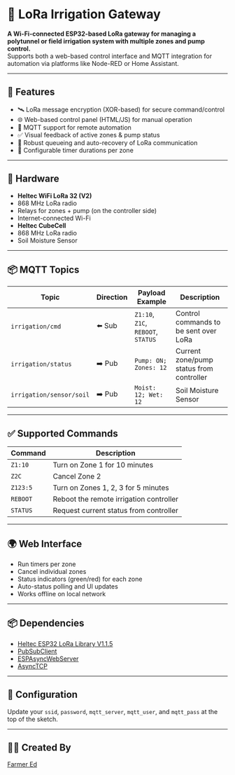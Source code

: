 # 🌱 LoRa Irrigation Gateway

**A Wi-Fi-connected ESP32-based LoRa gateway for managing a polytunnel or field irrigation system with multiple zones and pump control.**  
Supports both a web-based control interface and MQTT integration for automation via platforms like Node-RED or Home Assistant.

---

## 🚀 Features

- 🛰️ LoRa message encryption (XOR-based) for secure command/control  
- 🌐 Web-based control panel (HTML/JS) for manual operation  
- 🔄 MQTT support for remote automation  
- ✅ Visual feedback of active zones & pump status  
- 📡 Robust queueing and auto-recovery of LoRa communication  
- 🔧 Configurable timer durations per zone  

---


## 🔧 Hardware

- **Heltec WiFi LoRa 32 (V2)**
- 868 MHz LoRa radio
- Relays for zones + pump (on the controller side)
- Internet-connected Wi-Fi
- **Heltec CubeCell**
- 868 MHz LoRa radio
- Soil Moisture Sensor

---

## 📦 MQTT Topics

| Topic               | Direction | Payload Example       | Description                          |
|--------------------|-----------|------------------------|--------------------------------------|
| `irrigation/cmd`   | ⬅️ Sub     | `Z1:10`, `Z1C`, `REBOOT`, `STATUS` | Control commands to be sent over LoRa |
| `irrigation/status`| ➡️ Pub     | `Pump: ON; Zones: 12` | Current zone/pump status from controller |
| `irrigation/sensor/soil`| ➡️ Pub     | `Moist: 12; Wet: 12` | Soil Moisture Sensor |

---

## ✅ Supported Commands

| Command     | Description                              |
|-------------|------------------------------------------|
| `Z1:10`     | Turn on Zone 1 for 10 minutes            |
| `Z2C`       | Cancel Zone 2                            |
| `Z123:5`    | Turn on Zones 1, 2, 3 for 5 minutes      |
| `REBOOT`    | Reboot the remote irrigation controller  |
| `STATUS`    | Request current status from controller   |

---

## 🌍 Web Interface

- Run timers per zone  
- Cancel individual zones  
- Status indicators (green/red) for each zone  
- Auto-status polling and UI updates  
- Works offline on local network  

---

## 📦 Dependencies

- [Heltec ESP32 LoRa Library V1.1.5](https://github.com/Heltec-Aaron-Lee/WiFi_Kit_series)  
- [PubSubClient](https://github.com/knolleary/pubsubclient)  
- [ESPAsyncWebServer](https://github.com/me-no-dev/ESPAsyncWebServer)  
- [AsyncTCP](https://github.com/me-no-dev/AsyncTCP)  

---

## 🔐 Configuration

Update your `ssid`, `password`, `mqtt_server`, `mqtt_user`, and `mqtt_pass` at the top of the sketch.

---

## 🧑‍🌾 Created By

[Farmer Ed](https://github.com/Farmer-Eds-Shed)  


